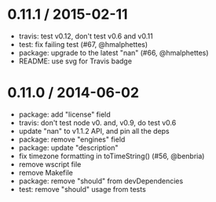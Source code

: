 
0.11.1 / 2015-02-11
==================

  * travis: test v0.12, don't test v0.6 and v0.11
  * test: fix failing test (#67, @hmalphettes)
  * package: upgrade to the latest "nan" (#66, @hmalphettes)
  * README: use svg for Travis badge

0.11.0 / 2014-06-02
==================

  * package: add "license" field
  * travis: don't test node v0. and, v0.9, do test v0.6
  * update "nan" to v1.1.2 API, and pin all the deps
  * package: remove "engines" field
  * package: update "description"
  * fix timezone formatting in toTimeString() (#56, @benbria)
  * remove wscript file
  * remove Makefile
  * package: remove "should" from devDependencies
  * test: remove "should" usage from tests
